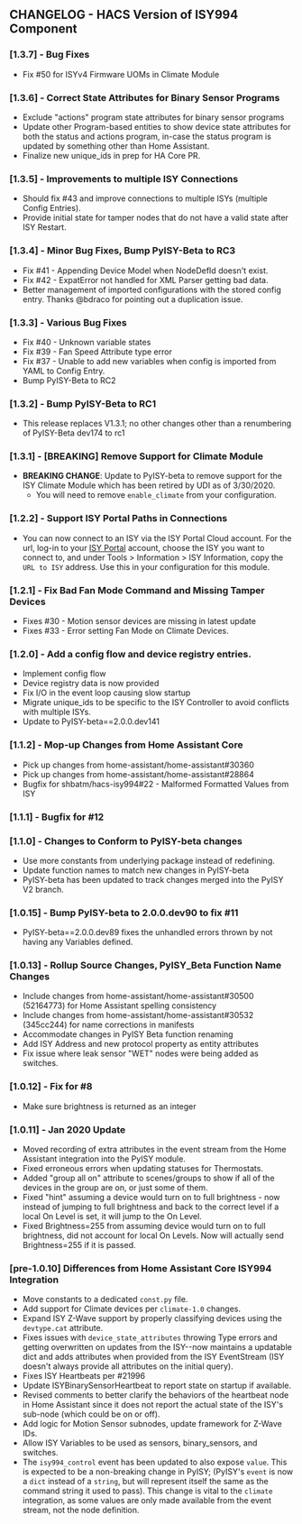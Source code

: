## CHANGELOG - HACS Version of ISY994 Component

### [1.3.7] - Bug Fixes

- Fix #50 for ISYv4 Firmware UOMs in Climate Module

### [1.3.6] - Correct State Attributes for Binary Sensor Programs

- Exclude "actions" program state attributes for binary sensor programs
- Update other Program-based entities to show device state attributes for both the status and actions program, in-case the status program is updated by something other than Home Assistant.
- Finalize new unique_ids in prep for HA Core PR.

### [1.3.5] - Improvements to multiple ISY Connections

- Should fix #43 and improve connections to multiple ISYs (multiple Config Entries).
- Provide initial state for tamper nodes that do not have a valid state after ISY Restart.

### [1.3.4] - Minor Bug Fixes, Bump PyISY-Beta to RC3

- Fix #41 - Appending Device Model when NodeDefId doesn't exist.
- Fix #42 - ExpatError not handled for XML Parser getting bad data.
- Better management of imported configurations with the stored config entry. Thanks @bdraco for pointing out a duplication issue.

### [1.3.3] - Various Bug Fixes

- Fix #40 - Unknown variable states
- Fix #39 - Fan Speed Attribute type error
- Fix #37 - Unable to add new variables when config is imported from YAML to Config Entry.
- Bump PyISY-Beta to RC2

### [1.3.2] - Bump PyISY-Beta to RC1

- This release replaces V1.3.1; no other changes other than a renumbering of PyISY-Beta dev174 to rc1

### [1.3.1] - [BREAKING] Remove Support for Climate Module

- **BREAKING CHANGE**: Update to PyISY-beta to remove support for the ISY Climate Module which has been retired by UDI as of 3/30/2020.
    + You will need to remove `enable_climate` from your configuration.

### [1.2.2] - Support ISY Portal Paths in Connections

- You can now connect to an ISY via the ISY Portal Cloud account. For the url, log-in to your [ISY Portal](https://my.isy.io/) account, choose the ISY you want to connect to, and under Tools > Information > ISY Information, copy the `URL to ISY` address. Use this in your configuration for this module.

### [1.2.1] - Fix Bad Fan Mode Command and Missing Tamper Devices

- Fixes #30 - Motion sensor devices are missing in latest update
- Fixes #33 - Error setting Fan Mode on Climate Devices.

### [1.2.0] - Add a config flow and device registry entries.

- Implement config flow
- Device registry data is now provided
- Fix I/O in the event loop causing slow startup
- Migrate unique_ids to be specific to the ISY Controller to avoid conflicts with multiple ISYs.
- Update to PyISY-beta==2.0.0.dev141

### [1.1.2] - Mop-up Changes from Home Assistant Core

- Pick up changes from home-assistant/home-assistant#30360
- Pick up changes from home-assistant/home-assistant#28864
- Bugfix for shbatm/hacs-isy994#22 - Malformed Formatted Values from ISY

### [1.1.1] - Bugfix for #12

### [1.1.0] - Changes to Conform to PyISY-beta changes

- Use more constants from underlying package instead of redefining.
- Update function names to match new changes in PyISY-beta
- PyISY-beta has been updated to track changes merged into the PyISY V2 branch.

### [1.0.15] - Bump PyISY-beta to 2.0.0.dev90 to fix #11

- PyISY-beta==2.0.0.dev89 fixes the unhandled errors thrown by not having any Variables defined.

### [1.0.13] - Rollup Source Changes, PyISY_Beta Function Name Changes

- Include changes from home-assistant/home-assistant#30500 (52164773) for Home Assistant spelling consistency
- Include changes from home-assistant/home-assistant#30532 (345cc244) for name corrections in manifests
- Accommodate changes in PyISY Beta function renaming
- Add ISY Address and new protocol property as entity attributes
- Fix issue where leak sensor "WET" nodes were being added as switches.

### [1.0.12] - Fix for #8

- Make sure brightness is returned as an integer

### [1.0.11] - Jan 2020 Update

- Moved recording of extra attributes in the event stream from the Home Assistant integration into the PyISY module.
- Fixed erroneous errors when updating statuses for Thermostats.
- Added "group all on" attribute to scenes/groups to show if all of the devices in the group are on, or just some of them.
- Fixed "hint" assuming a device would turn on to full brightness - now instead of jumping to full brightness and back to the correct level if a local On Level is set, it will jump to the On Level.
- Fixed Brightness=255 from assuming device would turn on to full brightness, did not account for local On Levels. Now will actually send Brightness=255 if it is passed.

### [pre-1.0.10] Differences from Home Assistant Core ISY994 Integration

- Move constants to a dedicated `const.py` file.
- Add support for Climate devices per `climate-1.0` changes.
- Expand ISY Z-Wave support by properly classifying devices using the `devtype.cat` attribute.
- Fixes issues with `device_state_attributes` throwing Type errors and getting overwritten on updates from the ISY--now maintains a updatable dict and adds attributes when provided from the ISY EventStream (ISY doesn't always provide all attributes on the initial query).
- Fixes ISY Heartbeats per #21996
- Update ISYBinarySensorHeartbeat to report state on startup if available.
- Revised comments to better clarify the behaviors of the heartbeat node in Home Assistant since it does not report the actual state of the ISY's sub-node (which could be on or off).
- Add logic for Motion Sensor subnodes, update framework for Z-Wave IDs.
- Allow ISY Variables to be used as sensors, binary_sensors, and switches.
- The `isy994_control` event has been updated to also expose `value`.  This is expected to be a non-breaking change in PyISY; (PyISY's `event` is now a `dict` instead of a `string`, but will represent itself the same as the command string it used to pass).  This change is vital to the `climate` integration, as some values are only made available from the event stream, not the node definition.